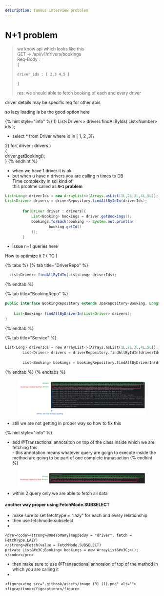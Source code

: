 ```yaml
---
description: famous interview probolem
---
```


# N+1 problem

> we know api which looks like this\
> GET -> /api/v1/drivers/bookings\
> Req-Body : \
> `{`
>
> `driver_ids : [ 2,3 4,5 ]`
>
> `}`
>
> res: we should able to fetch booking of each and every driver

driver details may be specific req for other apis

so lazy loading is be the good option here&#x20;

{% hint style="info" %}
1\) List\<Driver<> drivers findAllByIds( List\<Number> ids );

* select \* from Driver where id in \[ 1, 2 ,3]\


2\) for( driver : drivers )\
{\
&#x20;  driver.getBooking();\
}
{% endhint %}

* when we have 1 driver it is ok
* but when u have n drivers you are calling n times to DB\
  Time complexity in sql kind of\
  this problme called as **`N+1`  problem**



```java
List<Long> driverIds = new ArrayList<>(Arrays.asList(1L,2L,3L,4L,5L));
List<Driver> drivers = driverRepository.findAllByIdIn(driverIds);  

        for(Driver driver : drivers){
            List<Booking> bookings = driver.getBookings();
            bookings.forEach(booking -> System.out.println(
                    booking.getId()
            ));
        }
```

* issue n+1 queries here

How to optimize it ? ( TC )

{% tabs %}
{% tab title="DriverRepo" %}
```javascript
  List<Driver> findAllByIdIn(List<Long> driverIds);
```
{% endtab %}

{% tab title="BookingRepo" %}
```java
public interface BookingRepository extends JpaRepository<Booking, Long> {

    List<Booking> findAllByDriverIn(List<Driver> drivers);
}
```
{% endtab %}

{% tab title="Service" %}
```python
List<Long> driverIds = new ArrayList<>(Arrays.asList(1L,2L,3L,4L,5L));
        List<Driver> drivers = driverRepository.findAllByIdIn(driverIds);   // select d1_0.id,d1_0.created_at,d1_0.license_number,d1_0.name,d1_0.updated_at from driver d1_0 where d1_0.id in (?,?)

        List<Booking> bookings = bookingRepository.findAllByDriverIn(drivers);
```
{% endtab %}
{% endtabs %}

<figure><img src=".gitbook/assets/image (3).png" alt=""><figcaption></figcaption></figure>

* still we are not getting in proper way so how to fix this

{% hint style="info" %}
- add @Transactional annotaiton on top of the class inside which we are fetching this \
  \- this annotation means whatever query are goign to execute inside the method are going to be part of one complete tranasaction
{% endhint %}

<figure><img src=".gitbook/assets/image (2) (1).png" alt=""><figcaption></figcaption></figure>

* within 2 query only we are able to fetch all data

#### another way proper using FetchMode.SUBSELECT

* make sure to set fetchtype = "lazy" for each and every relationship
* then use fetchmode.subselect&#x20;
*

    <pre><code><strong>@OneToMany(mappedBy = "driver", fetch = FetchType.LAZY)
    </strong>@Fetch(value = FetchMode.SUBSELECT)
    private List&#x3C;Booking> bookings = new ArrayList&#x3C;>();
    </code></pre>
* then make sure to use @Transactional annotaion of top of the method in which you are calling it
*

    <figure><img src=".gitbook/assets/image (3) (1).png" alt=""><figcaption></figcaption></figure>

